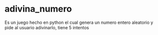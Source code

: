 # adivina_numero
Es un juego hecho en python el cual genera un numero entero aleatorio y pide al usuario adivinarlo, tiene 5 intentos
